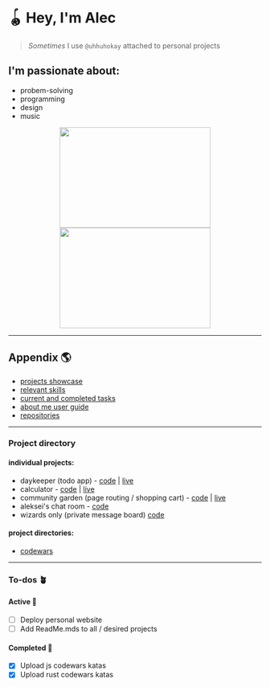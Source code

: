 # 🪀 Hey, I'm Alec
> _Sometimes_ I use `@uhhuhokay` attached to personal projects
## I'm passionate about:
  * probem-solving
  * programming
  * design
  * music


<div align="center" >
   <img width="300" height="200" src="https://media2.giphy.com/media/hlQeY3PbhH3i/giphy.gif?cid=ecf05e47bv54uude3c0yoxev3vx6g2kh3sbttthogjqfu8qd&rid=giphy.gif&ct=g" />
  <img width="300" height="200" src="https://media4.giphy.com/media/3o7TKGOhl6hVAxkvMQ/giphy.gif?cid=ecf05e472fg7yx4qpprds6btaadg2dhdy8wiw367g1670y5r&rid=giphy.gif&ct=g" />
</div>

---

## Appendix  🌎

* [projects showcase][projects reference]
* [relevant skills][skills]
* [current and completed tasks][todos]
* [about me user guide][userguide]
* [repositories][repositories]

---

### Project directory

#### individual projects:
* daykeeper (todo app) - [code][daykeeper github] | [live][daykeeper live]
* calculator - [code][calculator github] | [live][calculator live]
* community garden (page routing / shopping cart) - [code][communitygarden github] | [live][communitygarden live]
* aleksei's chat room - [code][messageboard github]
* wizards only (private message board) [code][wizardsonly github]

#### project directories:
* [codewars][codewars directory]

---

### To-dos  🪴

#### Active  🌱
- [ ] Deploy personal website
- [ ] Add ReadMe.mds to all / desired projects

#### Completed  🌿
- [x] Upload js codewars katas
- [x] Upload rust codewars katas

[projects reference]: https://github.com/alecmoschetti#project-directory
[skills]: https://github.com/alecmoschetti#skills
[todos]: https://github.com/alecmoschetti#to-dos--
[userguide]: https://github.com/alecmoschetti#user-guide
[repositories]: https://github.com/alecmoschetti?tab=repositories

[codewars directory]: https://github.com/alecmoschetti/codewars

[daykeeper github]: https://github.com/alecmoschetti/daykeeper
[daykeeper live]: https://alecmoschetti.github.io/daykeeper/
[wizardsonly github]: https://github.com/alecmoschetti/wizard
[messageboard github]: https://github.com/alecmoschetti/alekseismessageboard
[calculator github]: https://github.com/alecmoschetti/calculator
[calculator live]: https://alecmoschetti.github.io/calculator/
[communitygarden github]: https://github.com/alecmoschetti/communitygarden
[communitygarden live]: https://communitytoolshed.onrender.com/
